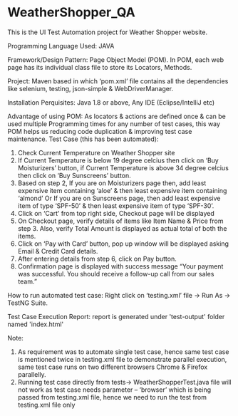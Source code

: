 # WeatherShopper_QA
This is the UI Test Automation project for Weather Shopper website.

Programming Language Used: JAVA

Framework/Design Pattern: Page Object Model (POM). In POM, each web page has its individual class file to store its Locators, Methods.

Project: Maven based in which ‘pom.xml’ file contains all the dependencies like selenium, testing, json-simple & WebDriverManager.

Installation Perquisites: Java 1.8 or above, Any IDE (Eclipse/IntelliJ etc)

Advantage of using POM: As locators & actions are defined once & can be used multiple Programming times for any number of test cases, this way POM helps us reducing code duplication & improving test case maintenance. 
Test Case (this has been automated):
1.	Check Current Temperature on Weather Shopper site
2.	If Current Temperature is below 19 degree celcius then click on ‘Buy Moisturizers’ button, if Current Temperature is above 34 degree celcius then click on ‘Buy Sunscreens’ button.
3.	Based on step 2, If you are on Moisturizers page then, add least expensive item containing ‘aloe’ & then least expensive item containing ‘almond’
Or If you are on Sunscreens page, then add least expensive item of type ‘SPF-50’ & then least expensive item of type ‘SPF-30’.
4.	Click on ‘Cart’ from top right side, Checkout page will be displayed
5.	On Checkout page, verify details of items like Item Name & Price from step 3. Also, verify Total Amount is displayed as actual total of both the items.
6.	Click on ‘Pay with Card’ button, pop up window will be displayed asking Email & Credit Card details.
7.	After entering details from step 6, click on Pay button.
8.	Confirmation page is displayed with success message “Your payment was successful. You should receive a follow-up call from our sales team.”

How to run automated test case: Right click on ‘testing.xml’ file -> Run As -> TestNG Suite.

Test Case Execution Report: report is generated under 'test-output' folder named 'index.html' 

Note: 
1.	As requirement was to automate single test case, hence same test case is mentioned twice in testing.xml file to demonstrate parallel execution, same test case runs on two different browsers Chrome & Firefox parallelly.
2.	Running test case directly from tests-> WeatherShopperTest.java file will not work as test case needs parameter – ‘browser’ which is being passed from testing.xml file, hence we need to run the test from testing.xml file only


